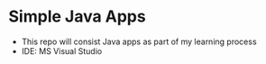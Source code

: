 # Simple Java Apps 
- This repo will consist Java apps as part of my learning process
- IDE: MS Visual Studio  
